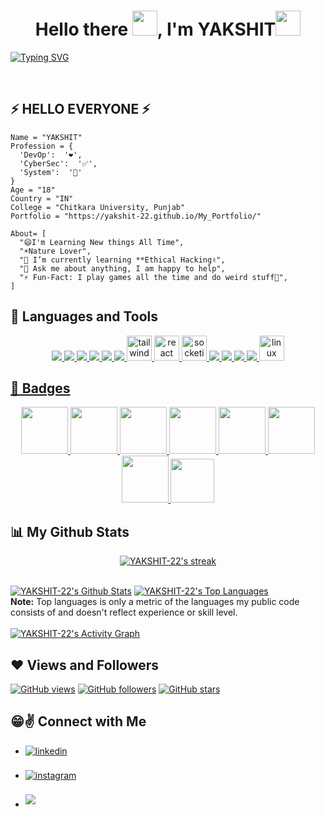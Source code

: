 
<h1 style="font-style:Roboto;" align="center">Hello there <img src="https://raw.githubusercontent.com/MartinHeinz/MartinHeinz/master/wave.gif" width="40px" height="40px">, I'm YAKSHIT<img width="40px" height="40px" src="https://media.giphy.com/media/WUlplcMpOCEmTGBtBW/giphy.gif"></h1>

[![Typing SVG](https://readme-typing-svg.herokuapp.com?font=Roboto&size=25&color=ffffff&center=true&vCenter=true&width=1000&height=50&lines=I+A'M+A+PASSIONATE+👦;DEVELOPER+❤️+FROM+INDIA+🗺)](https://git.io/typing-svg)

<br>

## ⚡ HELLO EVERYONE ⚡
```
Name = "YAKSHIT"
Profession = {
  'DevOp':  '❤️',
  'CyberSec':  '✅',
  'System':  '🧲'
}
Age = "18"
Country = "IN"
College = "Chitkara University, Punjab"
Portfolio = "https://yakshit-22.github.io/My_Portfolio/"

About= [
  "😄I'm Learning New things All Time",
  "☀️Nature Lover",
  "🌱 I’m currently learning **Ethical Hacking✌️",
  "💬 Ask me about anything, I am happy to help",
  "⚡️ Fun-Fact: I play games all the time and do weird stuff🤣",
]
```
## 🚀 Languages and Tools
<p align="center"> 
    <a href="https://git-scm.com/" target="_blank"> <img src="https://img.icons8.com/color/48/000000/c-plus-plus-logo.png"/> </a> 
    <a href="https://www.w3.org/html/" target="_blank"><img src="https://img.icons8.com/color/50/000000/html-5.png"/> </a>
    <a href="https://www.w3.org/css/" target="_blank"> <img src="https://img.icons8.com/color/48/000000/css3.png"/> </a> 
    <a href="https://www.w3schools.com/js/" target="_blank"> <img src="https://img.icons8.com/color/48/000000/javascript.png"/> </a> 
    <a href="https://firebase.google.com" target="_blank"> <img src="https://img.icons8.com/color/48/000000/firebase.png"/> </a> 
    <a href="https://djangoproject.com" target="_blank"> <img src="https://img.icons8.com/color/48/000000/django.png"/> </a>
    <a href="https://www.tailwindcss.com" target="_blank"> <img src="https://img.icons8.com/color/48/000000/tailwindcss.png" alt="tailwindcss" width="40" height="40"/     <a href="https://reactjs.org" target="_blank"> <img src="https://img.icons8.com/ultraviolet/512/react.png" alt="react" width="40" height="40"/>
    <a href="https://socket.io" target="_blank"> <img src="https://pics.freeicons.io/uploads/icons/png/3585995681551952104-512.png" alt="socketio" width="40" height="40"/> 
    <a href="https://dart.org" target="_blank"> <img src="https://img.icons8.com/color/48/000000/dart.png"/> </a> 
    <a href="https://www.python.org" target="_blank"> <img src="https://img.icons8.com/color/48/000000/python.png"/> </a> 
    <a href="https://git-scm.com/" target="_blank"> <img src="https://img.icons8.com/color/48/000000/git.png"/> </a> 
    <a href="https://docker.com" target="_blank"> <img src="https://img.icons8.com/color/48/000000/docker.png"/> </a>
    <a href="https://www.linux.org/" target="_blank"> <img src="https://img.icons8.com/color/48/000000/linux.png" alt="linux" width="40" height="40"/> 

    
    
</p>
<p></p>
      
## 📛 Badges
      
<p align="center">
   <a href="https://holopin.io/api/user/board?user=yakshit22)](https://holopin.io/@yakshit22" >
<img src="https://www.holopin.io/_next/image?url=https%3A%2F%2Fassets.holopin.io%2FeyJidWNrZXQiOiJob2xvcGluLWFzc2V0cyIsImtleSI6ImFzc2V0cy9jbDhlcTN6OWMwMzU3MDlsM2Z4OTluOHg2IiwiZWRpdHMiOnsicm90YXRlIjpudWxsfX0%3D&w=1920&q=75" width="75px" height="75px"/>
<img src="https://www.holopin.io/_next/image?url=https%3A%2F%2Fassets.holopin.io%2FeyJidWNrZXQiOiJob2xvcGluLWFzc2V0cyIsImtleSI6ImFzc2V0cy9jbDhkNmZycXowMTgxMDltaGFleGpmczRwIiwiZWRpdHMiOnsicm90YXRlIjpudWxsfX0%3D&w=1920&q=75" width="75px" height="75px"/>
<img src="https://www.holopin.io/_next/image?url=https%3A%2F%2Fassets.holopin.io%2FeyJidWNrZXQiOiJob2xvcGluLWFzc2V0cyIsImtleSI6ImFzc2V0cy9jbDhkODlvaTAwMDE3MDlpZjdsdWxhNHV5IiwiZWRpdHMiOnsicm90YXRlIjpudWxsfX0%3D&w=1920&q=75" width="75px" height="75px"/>
<img src="https://www.holopin.io/_next/image?url=https%3A%2F%2Fassets.holopin.io%2FeyJidWNrZXQiOiJob2xvcGluLWFzc2V0cyIsImtleSI6ImFzc2V0cy9jbDhkOHRrZnAwMDMyMDlqbmtxZTF3dzVhIiwiZWRpdHMiOnsicm90YXRlIjpudWxsfX0%3D&w=1920&q=75" width="75px" height="75px"/>
<img src="https://www.holopin.io/_next/image?url=https%3A%2F%2Fassets.holopin.io%2FeyJidWNrZXQiOiJob2xvcGluLWFzc2V0cyIsImtleSI6ImFzc2V0cy9jbDhkOHVrb3MwMDk0MDlqbnVuaGRhcDd3IiwiZWRpdHMiOnsicm90YXRlIjpudWxsfX0%3D&w=1920&q=75" width="75px" height="75px"/>
<img src="https://www.holopin.io/_next/image?url=https%3A%2F%2Fassets.holopin.io%2FeyJidWNrZXQiOiJob2xvcGluLWFzc2V0cyIsImtleSI6ImFzc2V0cy9jbDlmczZqdWgxNjI1ODA5bWkyNXAyNjRtbiIsImVkaXRzIjp7InJvdGF0ZSI6bnVsbH19&w=1920&q=75" width="75px" height="75px"/>
<img src="https://www.holopin.io/_next/image?url=https%3A%2F%2Fassets.holopin.io%2FeyJidWNrZXQiOiJob2xvcGluLWFzc2V0cyIsImtleSI6ImFzc2V0cy9jbGFqeHF4eTUwNDMzMDhqc3k3bXp1NmlwIiwiZWRpdHMiOnsicm90YXRlIjpudWxsfX0%3D&w=1920&q=75" width="75px" height="75px"/>
</a>
  <img src="https://dev-to-uploads.s3.amazonaws.com/uploads/badge/badge_image/206/ht-badge.png" width="70px" height="70px"/>
<p></p>
</p>



## 📊 My Github Stats
      
    
 <p align="center">
    <a href="https://github.com/YAKSHIT-22/github-readme-streak-stats">
        <img title="🔥 Get streak stats for your profile at git.io/streak-stats" alt="YAKSHIT-22's streak" src="https://github-readme-streak-stats.herokuapp.com/?user=YAKSHIT-22&theme=black-ice&hide_border=true&stroke=0000&background=060A0CD0"/>
    </a>
</p>
  <br/>
    <a href="https://github.com/YAKSHIT-22/github-readme-stats"><img alt="YAKSHIT-22's Github Stats" src="https://github-readme-stats.vercel.app/api?username=YAKSHIT-22&show_icons=true&count_private=true&theme=react&hide_border=true&bg_color=0D1117" /></a>
  <a href="https://github.com/YAKSHIT-22/github-readme-stats"><img alt="YAKSHIT-22's Top Languages" src="https://github-readme-stats.vercel.app/api/top-langs/?username=YAKSHIT-22&langs_count=8&count_private=true&layout=compact&theme=react&hide_border=true&bg_color=0D1117" /></a>
  <br/>
  <b>Note:</b> Top languages is only a metric of the languages my public code consists of and doesn't reflect experience or skill level.
<br/>
<br/>
<a href="https://github.com/YAKSHIT-22/github-readme-activity-graph"><img alt="YAKSHIT-22's Activity Graph" src="https://activity-graph.herokuapp.com/graph?username=YAKSHIT-22&bg_color=0D1117&color=5BCDEC&line=5BCDEC&point=FFFFFF&hide_border=true" /></a>
<br/>




## ❤ Views and Followers
[![GitHub views](https://komarev.com/ghpvc/?username=YAKSHIT-22&label=Profile%20views&color=0e75b6&style=for-the-badge)](https://github.com/YAKSHIT-22?tab=followers)
[![GitHub followers](https://img.shields.io/github/followers/YAKSHIT-22.svg?style=for-the-badge&color=orange&label=Follower)](https://github.com/YAKSHIT-22?tab=followers)
[![GitHub stars](https://img.shields.io/github/stars/YAKSHIT-22.svg?style=for-the-badge&color=green&affiliations=OWNER%2CCOLLABORATOR)](https://github.com/YAKSHIT-22?tab=stars)

## 😁✌️ Connect with Me
<p align="left">
<ul class="flex flex-row justify-center items-center">

<li>
<a href="https://www.linkedin.com/in/yakshit-garg-34a236241/" target="_blank">
<img src="https://img.shields.io/badge/Linkedin:  YAKSHIT-%2300acee.svg?color=405DE6&style=for-the-badge&logo=linkedin&logoColor=white" alt=linkedin style="margin-bottom: 5px;"/>
</a>
</li>

<br>

<li>
<a href="https://www.instagram.com/yakshit.g2203/" target="_blank">
<img src="https://img.shields.io/badge/Instagram:  YAKSHIT-%2300acee.svg?color=F77737&style=for-the-badge&logo=instagram&logoColor=white" alt=instagram style="margin-bottom: 5px;"/>
</a>
</li>

<br>

<li>
<a href="mailto:yakshitgarg25@gmail.com" target="_blank">
<img src="https://img.shields.io/badge/gmail:  yakshitgarg25-%23EA4335.svg?style=for-the-badge&logo=gmail&logoColor=white" t=mail style="margin-bottom: 5px;" />
</a>
</li>
	
</ul>
